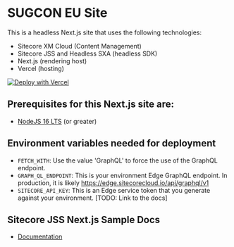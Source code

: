 # SUGCON EU Site
This is a headless Next.js site that uses the following technologies:
- Sitecore XM Cloud (Content Management)
- Sitecore JSS and Headless SXA (headless SDK)
- Next.js (rendering host)
- Vercel (hosting)

[![Deploy with Vercel](https://vercel.com/button)](https://vercel.com/new/clone?repository-url=https://github.com/ElakkuvanR/vraves&repo-name=vraves&envDescription=Keys%20for%20Integration&redirect-url=https://portal.sitecorecloud.io/&demo-title=XM-Vercel-Integration&demo-description=XM%20Cloud%20Vercel%20Integration&demo-url=https://rh.vraves.localhost&demo-image=https://getlogo.net/wp-content/uploads/2020/11/valtech-logo-vector.png&integration-ids=oac_tpWgbB5pxqz2mOjz2QSLA6gU&root-directory=src/Project/Sugcon/SugconEuSxa&project-name=SugConEU)

## Prerequisites for this Next.js site are:
- [NodeJS 16 LTS](https://nodejs.org/en/download/) (or greater)

## Environment variables needed for deployment
- `FETCH_WITH`: Use the value 'GraphQL' to force the use of the GraphQL endpoint.
- `GRAPH_QL_ENDPOINT`: This is your environment Edge GraphQL endpoint. In production, it is likely https://edge.sitecorecloud.io/api/graphql/v1
- `SITECORE_API_KEY`: This is an Edge service token that you generate against your environment. [TODO: Link to the docs]

## Sitecore JSS Next.js Sample Docs
* [Documentation](https://doc.sitecore.com/xp/en/developers/hd/latest/sitecore-headless-development/sitecore-javascript-rendering-sdk--jss--for-next-js.html)